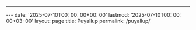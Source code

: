 ---

﻿--- date: '2025-07-10T00: 00: 00+00: 00' lastmod: '2025-07-10T00: 00: 00+03: 00' layout: page title: Puyallup permalink: /puyallup/
